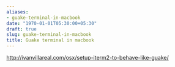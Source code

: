 ```yaml
---
aliases:
- guake-terminal-in-macbook
date: "1970-01-01T05:30:00+05:30"
draft: true
slug: guake-terminal-in-macbook
title: Guake terminal in macbook
---
```

http://ivanvillareal.com/osx/setup-iterm2-to-behave-like-guake/